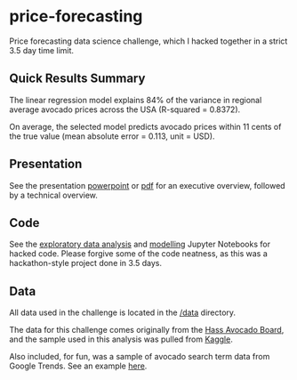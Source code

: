 # price-forecasting
Price forecasting data science challenge, which I hacked together in a strict 3.5 day time limit.

## Quick Results Summary
The linear regression model explains 84% of the variance in regional average avocado prices across the USA (R-squared = 0.8372). 

On average, the selected model predicts avocado prices within 11 cents of the true value (mean absolute error = 0.113, unit = USD).

## Presentation
See the presentation [powerpoint](https://github.com/rchesak/price-forecasting/blob/master/chesak_avocado_case_study.pptx) or [pdf](https://github.com/rchesak/price-forecasting/blob/master/chesak_avocado_case_study.pdf) for an executive overview, followed by a technical overview.

## Code
See the [exploratory data analysis](https://github.com/rchesak/price-forecasting/blob/master/exploratory-analysis.ipynb) and [modelling](https://github.com/rchesak/price-forecasting/blob/master/modelling_averageprice.ipynb) Jupyter Notebooks for hacked code. Please forgive some of the code neatness, as this was a hackathon-style project done in 3.5 days.

## Data
All data used in the challenge is located in the [/data](https://github.com/rchesak/price-forecasting/tree/master/data) directory.

The data for this challenge comes originally from the [Hass Avocado Board](https://hassavocadoboard.com/), and the sample used in this analysis was pulled from [Kaggle](https://www.kaggle.com/neuromusic/avocado-prices). 

Also included, for fun, was a sample of avocado search term data from Google Trends. See an example [here](https://trends.google.com/trends/explore?q=avocado&geo=US).
